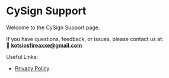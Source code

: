 # CySign Support

Welcome to the CySign Support page.  

If you have questions, feedback, or issues, please contact us at:  
📧 **kotsiosfireaxxe@gmail.com**

Useful Links:  
- [Privacy Policy](./support/privacy.md)
